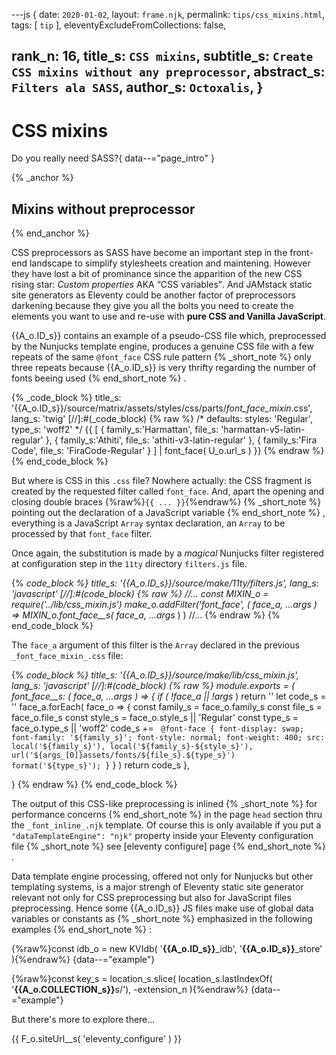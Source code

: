 ---js
{
  date:      `2020-01-02`,
  layout:    `frame.njk`,
  permalink: `tips/css_mixins.html`,
  tags:      [ `tip` ],
  eleventyExcludeFromCollections: false,

  rank_n:     16,
  title_s:    `CSS mixins`,
  subtitle_s: `Create CSS mixins without any preprocessor`,
  abstract_s: `Filters ala SASS`,
  author_s:   `Octoxalis`,
}
---
[comment]: # (======== Post ========)
# CSS mixins

Do you really need SASS?{ data--="page_intro" }

{% _anchor %}
## Mixins without preprocessor
{% end_anchor %}


CSS preprocessors as SASS have become an important step in the front-end landscape to simplify stylesheets creation and maintening.
However they have lost a bit of prominance since the apparition of the new CSS rising star: _Custom properties_ AKA <q>CSS variables</q>.
And JAMstack static site generators as Eleventy could be another factor of preprocessors darkening because they give you all the bolts you need to create the elements you want to use and re-use with **pure CSS and Vanilla JavaScript**.

{{A_o.ID_s}} contains an example of a pseudo-CSS file which, preprocessed by the Nunjucks template engine, produces a genuine CSS file with a few repeats of the same `@font_face` CSS rule pattern
{% _short_note %}
only three repeats because {{A_o.ID_s}} is very thrifty regarding the number of fonts beeing used
{% end_short_note %}
.


{% _code_block %}
    title_s: '{{A_o.ID_s}}/source/matrix/assets/styles/css/parts/_font_face_mixin_.css',
    lang_s: 'twig'
[//]:#(_code_block)
{% raw %}
/* defaults: styles: 'Regular', type_s: 'woff2' */
{{
  [
    { family_s:'Harmattan', file_s: 'harmattan-v5-latin-regular' },
    { family_s:'Athiti',    file_s: 'athiti-v3-latin-regular' },
    { family_s:'Fira Code', file_s: 'FiraCode-Regular' }
  ] | font_face( U_o.url_s )
}}
{% endraw %}
{% end_code_block %}


But where is CSS in this `.css` file? Nowhere actually: the CSS fragment is created by the requested filter called `font_face`. And, apart the opening and closing double braces {%raw%}`{{ ... }}`{%endraw%}
{% _short_note %}
pointing out the declaration of a JavaScript variable
{% end_short_note %}
, everything is a JavaScript `Array` syntax declaration, an `Array` to be processed by that `font_face` filter.


Once again, the substitution is made by a _magical_ Nunjucks filter registered at configuration step in the `11ty` directory `filters.js` file.


{% _code_block %}
    title_s: '{{A_o.ID_s}}/source/make/11ty/filters.js',
    lang_s: 'javascript'
[//]:#(_code_block)
{% raw %}
//...
  const MIXIN_o = require('../lib/css_mixin.js')
  make_o.addFilter('font_face', ( face_a, ...args_ ) => MIXIN_o.font_face__s( face_a, ...args_ ) )
//...
{% endraw %}
{% end_code_block %}


The `face_a` argument of this filter is the `Array` declared in the previous `_font_face_mixin_.css` file:


{% _code_block %}
    title_s: '{{A_o.ID_s}}/source/make/lib/css_mixin.js',
    lang_s: 'javascript'
[//]:#(_code_block)
{% raw %}
module.exports =
{
  font_face__s: ( face_a, ...args_ ) =>
  {
    if ( !face_a || !args_ ) return ''
    let code_s = ''
    face_a.forEach( face_o =>
      {
        const family_s = face_o.family_s
        const file_s   = face_o.file_s
        const style_s  = face_o.style_s || 'Regular'
        const type_s   = face_o.type_s || 'woff2'
        code_s += `
@font-face
{
  font-display: swap;
  font-family: '${family_s}';
  font-style: normal;
  font-weight: 400;
  src:
    local('${family_s}'),
    local('${family_s}-${style_s}'),
    url('${args_[0]}assets/fonts/${file_s}.${type_s}')
    format('${type_s}');
}`
      }
    )
    return code_s
  },
  
}
{% endraw %}
{% end_code_block %}


The output of this CSS-like preprocessing is inlined
{% _short_note %}
for performance concerns
{% end_short_note %}
in the page `head` section thru the `_font_inline_.njk` template.
Of course this is only available if you put a `"dataTemplateEngine": "njk"` property inside your Eleventy configuration file
{% _short_note %}
see [eleventy configure] page
{% end_short_note %}
.


Data template engine processing, offered not only for Nunjucks but other templating systems, is a major strengh of Eleventy static site generator relevant not only for CSS preprocessing but also for JavaScript files preprocessing. Hence some {{A_o.ID_s}} JS files make use of global data variables or constants as
{% _short_note %}
emphasized in the following examples
{% end_short_note %}
:


{%raw%}const idb_o = new KVIdb( '**{{A_o.ID_s}}**_idb', '**{{A_o.ID_s}}**_store' ){%endraw%}
{data--="example"}

{%raw%}const key_s = location_s.slice( location_s.lastIndexOf( '<b>{{A_o.COLLECTION_s}}</b>s/'), -extension_n ){%endraw%}
{data--="example"}


But there's more to explore there...

[comment]: # (======== Links ========)

{{ F_o.siteUrl__s( 'eleventy_configure' ) }}